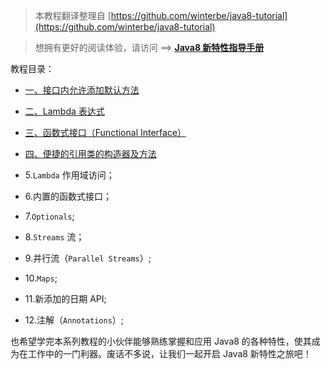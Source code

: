 > 本教程翻译整理自 [https://github.com/winterbe/java8-tutorial](https://github.com/winterbe/java8-tutorial)

> 想拥有更好的阅读体验，请访问 ==> [**Java8 新特性指导手册**](https://www.exception.site/course/3/chapter/1)

教程目录：

- [一、接口内允许添加默认方法](https://github.com/weiwosuoai/java8_guide/blob/master/markdown_doc/%E4%B8%80%E3%80%81%E6%8E%A5%E5%8F%A3%E5%86%85%E5%85%81%E8%AE%B8%E6%B7%BB%E5%8A%A0%E9%BB%98%E8%AE%A4%E6%96%B9%E6%B3%95.md)

- [二、Lambda 表达式](https://github.com/weiwosuoai/java8_guide/blob/master/markdown_doc/%E4%BA%8C%E3%80%81Lambda%20%E8%A1%A8%E8%BE%BE%E5%BC%8F.md)

- [三、函数式接口（Functional Interface）](https://github.com/weiwosuoai/java8_guide/blob/master/markdown_doc/%E4%B8%89%E3%80%81%E5%87%BD%E6%95%B0%E5%BC%8F%E6%8E%A5%E5%8F%A3%EF%BC%88Functional%20Interface%EF%BC%89.md)

- [四、便捷的引用类的构造器及方法](https://github.com/weiwosuoai/java8_guide/blob/master/markdown_doc/%E4%B8%89%E3%80%81%E5%87%BD%E6%95%B0%E5%BC%8F%E6%8E%A5%E5%8F%A3%EF%BC%88Functional%20Interface%EF%BC%89.md)

- 5.`Lambda` 作用域访问；

- 6.内置的函数式接口；

- 7.`Optionals`;

- 8.`Streams` 流；

- 9.并行流（`Parallel Streams`）;

- 10.`Maps`;

- 11.新添加的日期 API;

- 12.注解（`Annotations`）;

也希望学完本系列教程的小伙伴能够熟练掌握和应用 Java8 的各种特性，使其成为在工作中的一门利器。废话不多说，让我们一起开启 Java8 新特性之旅吧！